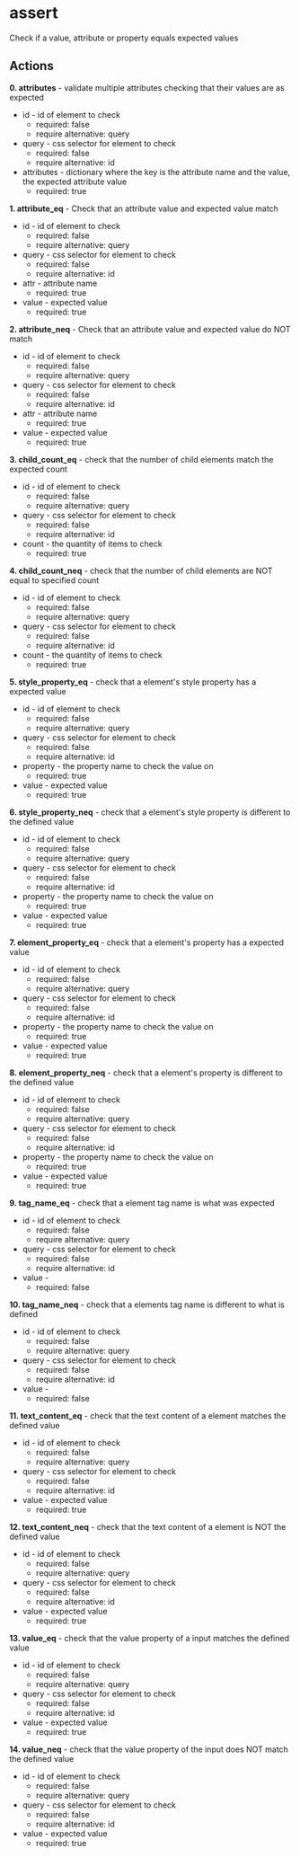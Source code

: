 # assert  
Check if a value, attribute or property equals expected values
## Actions

**0. attributes** - validate multiple attributes checking that their values are as expected
- id - id of element to check  
	- required: false  
	- require alternative: query  
- query - css selector for element to check  
	- required: false  
	- require alternative: id  
- attributes - dictionary where the key is the attribute name and the value, the expected attribute value  
	- required: true  

**1. attribute_eq** - Check that an attribute value and expected value match
- id - id of element to check  
	- required: false  
	- require alternative: query  
- query - css selector for element to check  
	- required: false  
	- require alternative: id  
- attr - attribute name  
	- required: true  
- value - expected value  
	- required: true  

**2. attribute_neq** - Check that an attribute value and expected value do NOT match
- id - id of element to check  
	- required: false  
	- require alternative: query  
- query - css selector for element to check  
	- required: false  
	- require alternative: id  
- attr - attribute name  
	- required: true  
- value - expected value  
	- required: true  

**3. child_count_eq** - check that the number of child elements match the expected count
- id - id of element to check  
	- required: false  
	- require alternative: query  
- query - css selector for element to check  
	- required: false  
	- require alternative: id  
- count - the quantity of items to check  
	- required: true  

**4. child_count_neq** - check that the number of child elements are NOT equal to specified count
- id - id of element to check  
	- required: false  
	- require alternative: query  
- query - css selector for element to check  
	- required: false  
	- require alternative: id  
- count - the quantity of items to check  
	- required: true  

**5. style_property_eq** - check that a element's style property has a expected value
- id - id of element to check  
	- required: false  
	- require alternative: query  
- query - css selector for element to check  
	- required: false  
	- require alternative: id  
- property - the property name to check the value on  
	- required: true  
- value - expected value  
	- required: true  

**6. style_property_neq** - check that a element's style property is different to the defined value
- id - id of element to check  
	- required: false  
	- require alternative: query  
- query - css selector for element to check  
	- required: false  
	- require alternative: id  
- property - the property name to check the value on  
	- required: true  
- value - expected value  
	- required: true  

**7. element_property_eq** - check that a element's property has a expected value
- id - id of element to check  
	- required: false  
	- require alternative: query  
- query - css selector for element to check  
	- required: false  
	- require alternative: id  
- property - the property name to check the value on  
	- required: true  
- value - expected value  
	- required: true  

**8. element_property_neq** - check that a element's property is different to the defined value
- id - id of element to check  
	- required: false  
	- require alternative: query  
- query - css selector for element to check  
	- required: false  
	- require alternative: id  
- property - the property name to check the value on  
	- required: true  
- value - expected value  
	- required: true  

**9. tag_name_eq** - check that a element tag name is what was expected
- id - id of element to check  
	- required: false  
	- require alternative: query  
- query - css selector for element to check  
	- required: false  
	- require alternative: id  
- value -   
	- required: false  

**10. tag_name_neq** - check that a elements tag name is different to what is defined
- id - id of element to check  
	- required: false  
	- require alternative: query  
- query - css selector for element to check  
	- required: false  
	- require alternative: id  
- value -   
	- required: false  

**11. text_content_eq** - check that the text content of a element matches the defined value
- id - id of element to check  
	- required: false  
	- require alternative: query  
- query - css selector for element to check  
	- required: false  
	- require alternative: id  
- value - expected value  
	- required: true  

**12. text_content_neq** - check that the text content of a element is NOT the defined value
- id - id of element to check  
	- required: false  
	- require alternative: query  
- query - css selector for element to check  
	- required: false  
	- require alternative: id  
- value - expected value  
	- required: true  

**13. value_eq** - check that the value property of a input matches the defined value
- id - id of element to check  
	- required: false  
	- require alternative: query  
- query - css selector for element to check  
	- required: false  
	- require alternative: id  
- value - expected value  
	- required: true  

**14. value_neq** - check that the value property of the input does NOT match the defined value
- id - id of element to check  
	- required: false  
	- require alternative: query  
- query - css selector for element to check  
	- required: false  
	- require alternative: id  
- value - expected value  
	- required: true  